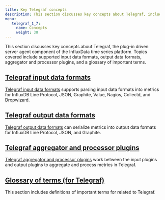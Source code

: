 ```yaml
---
title: Key Telegraf concepts
description: This section discusses key concepts about Telegraf, including information on supported input data formats, output data formats, aggregator and processor plugins, and includes a glossary of important terms.
menu:
   telegraf_1_7:
     name: Concepts
     weight: 30
---
```

This section discusses key concepts about Telegraf, the plug-in driven server agent component of the InfluxData time series platform. Topics covered include supported input data formats, output data formats, aggregator and processor plugins, and a glossary of important terms.

## [Telegraf input data formats](/telegraf/v1.7/concepts/data_formats_input/)

[Telegraf input data formats](/telegraf/v1.7/concepts/data_formats_input/) supports parsing input data formats into metrics for InfluxDB Line Protocol, JSON, Graphite, Value, Nagios, Collectd, and Dropwizard.

## [Telegraf output data formats](/telegraf/v1.7/concepts/data_formats_output/)

[Telegraf output data formats](/telegraf/v1.7/concepts/data_formats_output/) can serialize metrics into output data formats for InfluxDB Line Protocol, JSON, and Graphite.

## [Telegraf aggregator and processor plugins](/telegraf/v1.7/concepts/aggregator_processor_plugins/)

[Telegraf aggregator and processor plugins](/telegraf/v1.7/concepts/aggregator_processor_plugins/) work between the input plugins and output plugins to aggregate and process metrics in Telegraf.

## [Glossary of terms (for Telegraf)](/telegraf/v1.7/concepts/glossary/)

This section includes definitions of important terms for related to Telegraf.

